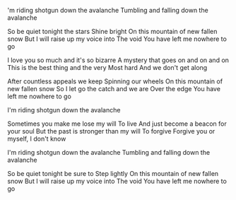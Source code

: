'm riding shotgun down the avalanche
Tumbling and falling down the avalanche


So be quiet tonight the stars
Shine bright
On this mountain of new fallen snow
But I will raise up my voice into
The void
You have left me nowhere to go


I love you so much and it's so bizarre
A mystery that goes on and on and on
This is the best thing and the very
Most hard
And we don't get along


After countless appeals we keep
Spinning our wheels
On this mountain of new fallen snow
So I let go the catch and we are
Over the edge
You have left me nowhere to go


I'm riding shotgun down the avalanche

Sometimes you make me lose my will
To live
And just become a beacon for your soul
But the past is stronger than my will
To forgive
Forgive you or myself, I don't know


I'm riding shotgun down the avalanche
Tumbling and falling down the avalanche


So be quiet tonight be sure to
Step lightly
On this mountain of new fallen snow
But I will raise up my voice into
The void
You have left me nowhere to go

